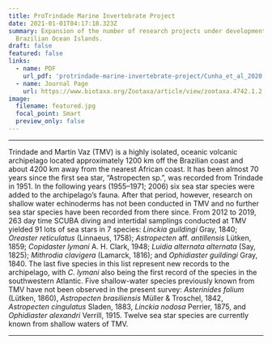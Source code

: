 ```yaml
---
title: ProTrindade Marine Invertebrate Project
date: 2021-01-01T04:17:18.323Z
summary: Expansion of the number of research projects under development in the
  Brazilian Ocean Islands.
draft: false
featured: false
links:
  - name: PDF
    url_pdf: 'protrindade-marine-invertebrate-project/Cunha_et_al_2020.pdf'
  - name: Journal Page
    url: https://www.biotaxa.org/Zootaxa/article/view/zootaxa.4742.1.2
image:
  filename: featured.jpg
  focal_point: Smart
  preview_only: false
---
```

---
Trindade and Martin Vaz (TMV) is a highly isolated, oceanic volcanic archipelago located approximately 1200 km off
the Brazilian coast and about 4200 km away from the nearest African coast. It has been almost 70 years since the first sea
star, “Astropecten sp.”, was recorded from Trindade in 1951. In the following years (1955–1971; 2006) six sea star species
were added to the archipelago’s fauna. After that period, however, research on shallow water echinoderms has not been
conducted in TMV and no further sea star species have been recorded from there since. From 2012 to 2019, 263 day time
 SCUBA diving and intertidal samplings conducted at TMV yielded 91 lots of sea stars in 7 species: _Linckia guildingi_ 
Gray, 1840; _Oreaster reticulatus_ (Linnaeus, 1758); _Astropecten_ aff. _antillensis_ Lütken, 1859; _Copidaster lymani_ A. H.
Clark, 1948; _Luidia alternata alternata_ (Say, 1825); _Mithrodia clavigera_ (Lamarck, 1816); and _Ophidiaster guildingi_
 Gray, 1840. The last five species in this list represent new records to the archipelago, with _C_. _lymani_ also being the first
record of the species in the southwestern Atlantic. Five shallow-water species previously known from TMV have not been
observed in the present survey: _Asterinides folium_ (Lütken, 1860), _Astropecten brasiliensis_ Müller & Troschel, 1842,
 _Astropecten cingulatus_ Sladen, 1883, _Linckia nodosa_ Perrier, 1875, and _Ophidiaster alexandri_ Verrill, 1915. Twelve sea
star species are currently known from shallow waters of TMV.

---
